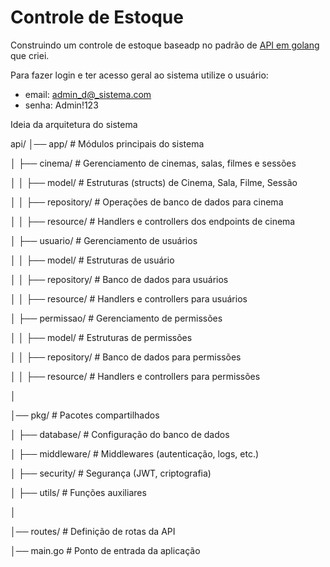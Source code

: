# Controle de Estoque

Construindo um controle de estoque baseadp no padrão de [API em golang](https://github.com/jpcadinelli/api-pattern-go) que criei.

Para fazer login e ter acesso geral ao sistema utilize o usuário:
 - email: admin_d@_sistema.com
 - senha: Admin!123

Ideia da arquitetura do sistema

api/
│── app/                    # Módulos principais do sistema

│   ├── cinema/             # Gerenciamento de cinemas, salas, filmes e sessões

│   │   ├── model/          # Estruturas (structs) de Cinema, Sala, Filme, Sessão

│   │   ├── repository/     # Operações de banco de dados para cinema

│   │   ├── resource/       # Handlers e controllers dos endpoints de cinema

│   ├── usuario/            # Gerenciamento de usuários

│   │   ├── model/          # Estruturas de usuário

│   │   ├── repository/     # Banco de dados para usuários

│   │   ├── resource/       # Handlers e controllers para usuários

│   ├── permissao/          # Gerenciamento de permissões

│   │   ├── model/          # Estruturas de permissões

│   │   ├── repository/     # Banco de dados para permissões

│   │   ├── resource/       # Handlers e controllers para permissões

│

│── pkg/                    # Pacotes compartilhados

│   ├── database/           # Configuração do banco de dados

│   ├── middleware/         # Middlewares (autenticação, logs, etc.)

│   ├── security/           # Segurança (JWT, criptografia)

│   ├── utils/              # Funções auxiliares

│

│── routes/                 # Definição de rotas da API

│── main.go                 # Ponto de entrada da aplicação

